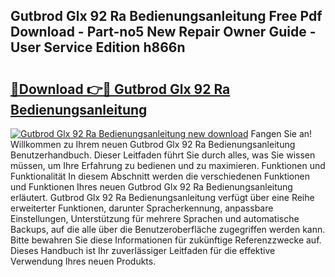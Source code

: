 ## Gutbrod Glx 92 Ra Bedienungsanleitung Free Pdf Download - Part-no5 New Repair Owner Guide - User Service Edition h866n

# <h2><a href="http://df2ivr.blite.top/?on=Gutbrod+Glx+92+Ra+Bedienungsanleitung">🔗Download 👉🔴 Gutbrod Glx 92 Ra Bedienungsanleitung</a></h2>

[![Gutbrod Glx 92 Ra Bedienungsanleitung new download](https://i.imgur.com/lujVjoI.png)](http://df2ivr.blite.top/?on=Gutbrod+Glx+92+Ra+Bedienungsanleitung)
Fangen Sie an! Willkommen zu Ihrem neuen Gutbrod Glx 92 Ra Bedienungsanleitung Benutzerhandbuch. Dieser Leitfaden führt Sie durch alles, was Sie wissen müssen, um Ihre Erfahrung zu bedienen und zu maximieren. Funktionen und Funktionalität In diesem Abschnitt werden die verschiedenen Funktionen und Funktionen Ihres neuen Gutbrod Glx 92 Ra Bedienungsanleitung erläutert. Gutbrod Glx 92 Ra Bedienungsanleitung verfügt über eine Reihe erweiterter Funktionen, darunter Spracherkennung, anpassbare Einstellungen, Unterstützung für mehrere Sprachen und automatische Backups, auf die alle über die Benutzeroberfläche zugegriffen werden kann. Bitte bewahren Sie diese Informationen für zukünftige Referenzzwecke auf. Dieses Handbuch ist Ihr zuverlässiger Leitfaden für die effektive Verwendung Ihres neuen Produkts.
